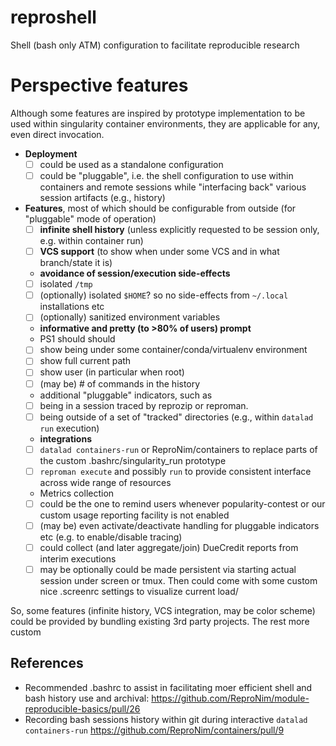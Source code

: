 # reproshell
Shell (bash only ATM) configuration to facilitate reproducible research

# Perspective features

Although some features are inspired by prototype implementation to be used within singularity container environments, they are applicable for any, even direct invocation.

- **Deployment**
  - [ ] could be used as a standalone configuration
  - [ ] could be "pluggable", i.e. the shell configuration to use within containers and remote sessions while "interfacing back" various session artifacts (e.g., history)
- **Features**, most of which should be configurable from outside (for "pluggable" mode of operation)
  - [ ] **infinite shell history** (unless explicitly requested to be session only, e.g. within container run)
  - [ ] **VCS support** (to show when under some VCS and in what branch/state it is)
  - **avoidance of session/execution side-effects**
   - [ ] isolated `/tmp`
   - [ ] (optionally) isolated `$HOME`? so no side-effects from `~/.local` installations etc
   - [ ] (optionally) sanitized environment variables
  - **informative and pretty (to >80% of users) prompt**
   - PS1 should should
    - [ ] show being under some container/conda/virtualenv environment
    - [ ] show full current path
    - [ ] show user (in particular when root)
    - [ ] (may be) # of commands in the history
   - additional "pluggable" indicators, such as 
    - [ ] being in a session traced by reprozip or reproman.
    - [ ] being outside of a set of "tracked" directories (e.g., within `datalad run` execution)
  - **integrations**
   - [ ] `datalad containers-run` or ReproNim/containers to replace parts of the custom .bashrc/singularity_run prototype
   - [ ] `reproman execute` and possibly `run` to provide consistent interface across wide range of resources
   - Metrics collection
    - [ ] could be the one to remind users whenever popularity-contest or our custom usage reporting facility is not enabled
   - [ ] (may be) even activate/deactivate handling for pluggable indicators etc (e.g. to enable/disable tracing)
   - [ ] could collect (and later aggregate/join) DueCredit reports from interim executions
   - [ ] may be optionally could be made persistent via starting actual session under screen or tmux.  Then could come with some custom nice .screenrc settings to visualize current load/

So, some features (infinite history, VCS integration, may be color scheme) could be provided by bundling existing 3rd party projects.  The rest more custom

## References
- Recommended .bashrc to assist in facilitating moer efficient shell and bash history use and archival:  https://github.com/ReproNim/module-reproducible-basics/pull/26
- Recording bash sessions history within git during interactive `datalad containers-run` https://github.com/ReproNim/containers/pull/9
